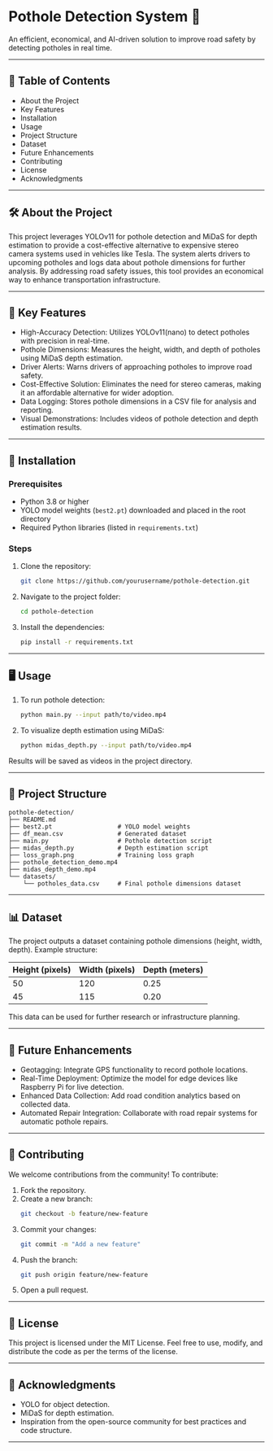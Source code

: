 
# Pothole Detection System 🚧

An efficient, economical, and AI-driven solution to improve road safety by detecting potholes in real time.

---

## 📜 Table of Contents

- About the Project
- Key Features
- Installation
- Usage
- Project Structure
- Dataset
- Future Enhancements
- Contributing
- License
- Acknowledgments

---

## 🛠 About the Project

This project leverages YOLOv11 for pothole detection and MiDaS for depth estimation to provide a cost-effective 
alternative to expensive stereo camera systems used in vehicles like Tesla. The system alerts drivers to upcoming 
potholes and logs data about pothole dimensions for further analysis. By addressing road safety issues, this tool 
provides an economical way to enhance transportation infrastructure.

---

## 🌟 Key Features

- High-Accuracy Detection: Utilizes YOLOv11(nano) to detect potholes with precision in real-time.
- Pothole Dimensions: Measures the height, width, and depth of potholes using MiDaS depth estimation.
- Driver Alerts: Warns drivers of approaching potholes to improve road safety.
- Cost-Effective Solution: Eliminates the need for stereo cameras, making it an affordable alternative for wider adoption.
- Data Logging: Stores pothole dimensions in a CSV file for analysis and reporting.
- Visual Demonstrations: Includes videos of pothole detection and depth estimation results.

---

## 🚀 Installation

### Prerequisites
- Python 3.8 or higher
- YOLO model weights (`best2.pt`) downloaded and placed in the root directory
- Required Python libraries (listed in `requirements.txt`)

### Steps
1. Clone the repository:
   ```bash
   git clone https://github.com/yourusername/pothole-detection.git
   ```
2. Navigate to the project folder:
   ```bash
   cd pothole-detection
   ```
3. Install the dependencies:
   ```bash
   pip install -r requirements.txt
   ```

---

## 🖥 Usage

1. To run pothole detection:
   ```bash
   python main.py --input path/to/video.mp4
   ```
2. To visualize depth estimation using MiDaS:
   ```bash
   python midas_depth.py --input path/to/video.mp4
   ```

Results will be saved as videos in the project directory.

---

## 📂 Project Structure

```
pothole-detection/
├── README.md
├── best2.pt                  # YOLO model weights
├── df_mean.csv               # Generated dataset
├── main.py                   # Pothole detection script
├── midas_depth.py            # Depth estimation script
├── loss_graph.png            # Training loss graph
├── pothole_detection_demo.mp4
├── midas_depth_demo.mp4
└── datasets/
    └── potholes_data.csv     # Final pothole dimensions dataset
```

---

## 📊 Dataset

The project outputs a dataset containing pothole dimensions (height, width, depth). Example structure:

| Height (pixels) | Width (pixels) | Depth (meters) |
|-----------------|----------------|----------------|
| 50              | 120            | 0.25           |
| 45              | 115            | 0.20           |

This data can be used for further research or infrastructure planning.

---

## 🔮 Future Enhancements

- Geotagging: Integrate GPS functionality to record pothole locations.
- Real-Time Deployment: Optimize the model for edge devices like Raspberry Pi for live detection.
- Enhanced Data Collection: Add road condition analytics based on collected data.
- Automated Repair Integration: Collaborate with road repair systems for automatic pothole repairs.

---

## 🤝 Contributing

We welcome contributions from the community! To contribute:

1. Fork the repository.
2. Create a new branch:
   ```bash
   git checkout -b feature/new-feature
   ```
3. Commit your changes:
   ```bash
   git commit -m "Add a new feature"
   ```
4. Push the branch:
   ```bash
   git push origin feature/new-feature
   ```
5. Open a pull request.

---

## 📜 License

This project is licensed under the MIT License. Feel free to use, modify, and distribute the code as per the terms of the license.

---

## 🙌 Acknowledgments

- YOLO for object detection.
- MiDaS for depth estimation.
- Inspiration from the open-source community for best practices and code structure.

---
